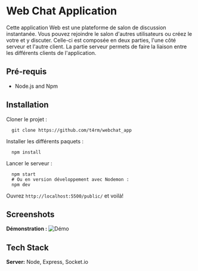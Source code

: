 # Web Chat Application

Cette application Web est une plateforme de salon de discussion instantanée. Vous pouvez rejoindre le salon d'autres utilisateurs ou créez le votre et y discuter. Celle-ci est composée en deux parties, l'une côté serveur et l'autre client. La partie serveur permets de faire la liaison entre les différents clients de l'application.


## Pré-requis

- Node.js and Npm



## Installation

Cloner le projet :

```shell
  git clone https://github.com/t4rm/webchat_app
```

Installer les différents paquets :

```shell
  npm install
```

Lancer le serveur :

```shell
  npm start
  # Ou en version développement avec Nodemon :
  npm dev
```

Ouvrez `http://localhost:5500/public/` et voilà!
## Screenshots

**Démonstration :**
![Démo](https://d3bwj3ni6qbufg.cloudfront.net/o8b23n%2Fpreview%2F54824771%2Fmain_large.gif?response-content-disposition=inline%3Bfilename%3D%22main_large.gif%22%3B&response-content-type=image%2Fgif&Expires=1702236039&Signature=Oobs-JzIUCQG9JTDVkicsugHfaZLeInUz54ALPOnoymIDDfBFtLNI121DsktctKhZzdOdC8yiVmNtnXPSlxwb39Xy6pYnc87W097DMbdk6pQ3Ju812mYpNSjUx9L4p-3~6FqEI7HHYpjw2v6ojpVm0DrYmjgBPJEnAEaf5ZZMDwtsE~HKyBfVNLUv5cz8Ux9lefq--~BylqqjUPNlbMVT-YsjZ5VnuhtGjloloPC0YQ90E4LlQ4UxCVjbp-Pkh78WnmufqH6S5dtakyVoTeMtDjX2V7zDaglGBp~SsWEp441hIuLIbepVT7a6mLHUmUmM1myKN2zZiYxuH-nODPc7A__&Key-Pair-Id=APKAJT5WQLLEOADKLHBQ)


## Tech Stack

**Server:** Node, Express, Socket.io

